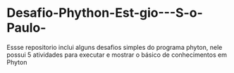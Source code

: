# Desafio-Phython-Est-gio---S-o-Paulo-
Essse repositorio inclui alguns desafios simples do programa phyton, nele possui 5 atividades para executar e mostrar o básico de conhecimentos em Phyton
